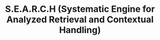 ---
layout: page
title: S.E.A.R.C.H (Systematic Engine for Analyzed Retrieval and Contextual Handling)
description: S.E.A.R.C.H (Systematic Engine for Analyzed Retrieval and Contextual Handling) An advanced, multi-faceted information retrieval system.
img: assets/img/search.png
importance: 2
category: Natural Language Processing
github: https://github.com/SwayamInSync/S.E.A.R.C.H
redirect: https://github.com/SwayamInSync/S.E.A.R.C.H
---